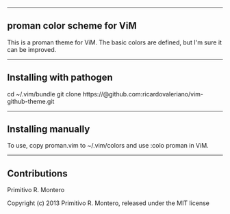 ---------------------------
proman color scheme for ViM
---------------------------

This is a proman theme for ViM. The basic colors are defined, but I'm sure it can be improved.

---------------------------
Installing with pathogen
---------------------------

cd ~/.vim/bundle
git clone https://@github.com:ricardovaleriano/vim-github-theme.git

---------------------------
Installing manually
---------------------------

To use, copy proman.vim to ~/.vim/colors and use :colo proman in ViM.

---------------------------
Contributions
---------------------------
Primitivo R. Montero

Copyright (c) 2013 Primitivo R. Montero, released under the MIT license
